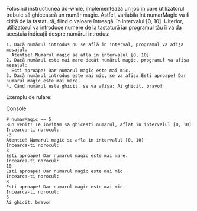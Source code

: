 Folosind instrucțiunea do-while, implementează un joc în care utilizatorul trebuie să ghicească un număr magic. Astfel, variabila int numarMagic va fi citită de la tastatură, fiind o valoare întreagă, în intervalul [0, 10]. Ulterior, utilizatorul va introduce numere de la tastatură iar programul tău îi va da acestuia indicații despre numărul introdus:

    1. Dacă numărul introdus nu se află în interval, programul va afișa mesajul:
      Atentie! Numarul magic se afla in intervalul [0, 10]
    2. Dacă numărul este mai mare decât numărul magic, programul va afișa mesajul:
      Esti aproape! Dar numarul magic este mai mic.
    3. Dacă numărul introdus este mai mic, se va afișa:Esti aproape! Dar numarul magic este mai mare.
    4. Când numărul este ghicit, se va afișa: Ai ghicit, bravo!

Exemplu de rulare:

Console

    # numarMagic == 5
    Bun venit! Te invitam sa ghicesti numarul, aflat in intervalul [0, 10]
    Incearca-ti norocul:
    -3
    Atentie! Numarul magic se afla in intervalul [0, 10]
    Incearca-ti norocul:
    3
    Esti aproape! Dar numarul magic este mai mare.
    Incearca-ti norocul:
    10
    Esti aproape! Dar numarul magic este mai mic.
    Incearca-ti norocul:
    8
    Esti aproape! Dar numarul magic este mai mic.
    Incearca-ti norocul:
    5
    Ai ghicit, bravo!

